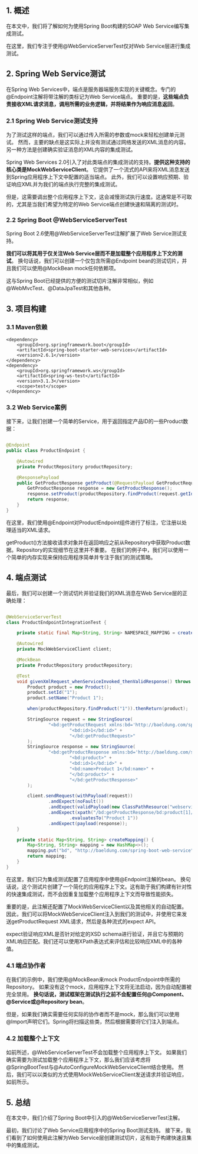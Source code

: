 ## 1. 概述

在本文中，我们将了解如何为使用Spring Boot构建的SOAP Web Service编写集成测试。

在这里，我们专注于使用@WebServiceServerTest仅对Web Service层进行集成测试。

## 2. Spring Web Service测试

在Spring Web Services中，端点是服务器端服务实现的关键概念。专门的@Endpoint注解将带注解的类标记为Web Service端点。
重要的是，**这些端点负责接收XML请求消息，调用所需的业务逻辑，并将结果作为响应消息返回**。

### 2.1 Spring Web Service测试支持

为了测试这样的端点，我们可以通过传入所需的参数或mock来轻松创建单元测试。
然而，主要的缺点是这实际上并没有测试通过网络发送的XML消息的内容。另一种方法是创建确实验证消息的XML内容的集成测试。

Spring Web Services 2.0引入了对此类端点的集成测试的支持。**提供这种支持的核心类是MockWebServiceClient**。
它提供了一个流式的API来将XML消息发送到Spring应用程序上下文中配置的适当端点。
此外，我们可以设置响应预期、验证响应XML并为我们的端点执行完整的集成测试。

但是，这需要调出整个应用程序上下文，这会减慢测试执行速度。这通常是不可取的，尤其是当我们希望为特定的Web
Service端点创建快速和隔离的测试时。

### 2.2 Spring Boot @WebServiceServerTest

Spring Boot 2.6使用@WebServiceServerTest注解扩展了Web Service测试支持。

**我们可以将其用于仅关注Web Service层而不是加载整个应用程序上下文的测试**。
换句话说，我们可以创建一个仅包含所需@Endpoint bean的测试切片，并且我们可以使用@MockBean mock任何依赖项。

这与Spring Boot已经提供的方便的测试切片注解非常相似，例如@WebMvcTest、@DataJpaTest和其他各种。

## 3. 项目构建

### 3.1 Maven依赖

```
<dependency>
    <groupId>org.springframework.boot</groupId>
    <artifactId>spring-boot-starter-web-services</artifactId>
    <version>2.6.1</version>
</dependency>
<dependency>
    <groupId>org.springframework.ws</groupId>
    <artifactId>spring-ws-test</artifactId>
    <version>3.1.3</version>
    <scope>test</scope>
</dependency>
```

### 3.2 Web Service案例

接下来，让我们创建一个简单的Service，用于返回指定产品ID的一些Product数据：

```java

@Endpoint
public class ProductEndpoint {

    @Autowired
    private ProductRepository productRepository;

    @ResponsePayload
    public GetProductResponse getProduct(@RequestPayload GetProductRequest request) {
        GetProductResponse response = new GetProductResponse();
        response.setProduct(productRepository.findProduct(request.getId()));
        return response;
    }
}
```

在这里，我们使用@Endpoint对ProductEndpoint组件进行了标注，它注册以处理适当的XML请求。

getProduct()方法接收请求对象并在返回响应之前从Repository中获取Product数据。Repository的实现细节在这里并不重要。
在我们的例子中，我们可以使用一个简单的内存实现来保持应用程序简单并专注于我们的测试策略。

## 4. 端点测试

最后，我们可以创建一个测试切片并验证我们的XML消息在Web Service层的正确处理：

```java

@WebServiceServerTest
class ProductEndpointIntegrationTest {

    private static final Map<String, String> NAMESPACE_MAPPING = createMapping();

    @Autowired
    private MockWebServiceClient client;

    @MockBean
    private ProductRepository productRepository;

    @Test
    void givenXmlRequest_whenServiceInvoked_thenValidResponse() throws IOException {
        Product product = new Product();
        product.setId("1");
        product.setName("Product 1");

        when(productRepository.findProduct("1")).thenReturn(product);

        StringSource request = new StringSource(
                "<bd:getProductRequest xmlns:bd='http://baeldung.com/spring-boot-web-service'>" +
                        "<bd:id>1</bd:id>" +
                        "</bd:getProductRequest>"
        );
        StringSource response = new StringSource(
                "<bd:getProductResponse xmlns:bd='http://baeldung.com/spring-boot-web-service'>" +
                        "<bd:product>" +
                        "<bd:id>1</bd:id>" +
                        "<bd:name>Product 1</bd:name>" +
                        "</bd:product>" +
                        "</bd:getProductResponse>"
        );

        client.sendRequest(withPayload(request))
                .andExpect(noFault())
                .andExpect(validPayload(new ClassPathResource("webservice/products.xsd")))
                .andExpect(xpath("/bd:getProductResponse/bd:product[1]/bd:name", NAMESPACE_MAPPING)
                        .evaluatesTo("Product 1"))
                .andExpect(payload(response));
    }

    private static Map<String, String> createMapping() {
        Map<String, String> mapping = new HashMap<>();
        mapping.put("bd", "http://baeldung.com/spring-boot-web-service");
        return mapping;
    }
}
```

在这里，我们只为集成测试配置了应用程序中使用@Endpoint注解的bean。
换句话说，这个测试片创建了一个简化的应用程序上下文。这有助于我们构建有针对性的快速集成测试，而不会因重复加载整个应用程序上下文而导致性能损失。

重要的是，此注解还配置了MockWebServiceClient以及其他相关的自动配置。
因此，我们可以将MockWebServiceClient注入到我们的测试中，并使用它来发送getProductRequest XML请求，然后是各种流式的expect
API。

expect验证响应XML是否针对给定的XSD schema进行验证，并且它与预期的XML响应匹配。我们还可以使用XPath表达式来评估和比较响应XML中的各种值。

### 4.1 端点协作者

在我们的示例中，我们使用@MockBean来mock ProductEndpoint中所需的Repository。
如果没有这个mock，应用程序上下文将无法启动，因为自动配置被完全禁用。
**换句话说，测试框架在测试执行之前不会配置任何@Component、@Service或@Repository bean**。

但是，如果我们确实需要任何实际的协作者而不是mock，那么我们可以使用@Import声明它们。Spring将扫描这些类，然后根据需要将它们注入到端点。

### 4.2 加载整个上下文

如前所述，@WebServiceServerTest不会加载整个应用程序上下文。
如果我们确实需要为测试加载整个应用程序上下文，那么我们应该考虑将@SpringBootTest与@AutoConfigureMockWebServiceClient结合使用。
然后，我们可以以类似的方式使用MockWebServiceClient发送请求并验证响应，如前所示。

## 5. 总结

在本文中，我们介绍了Spring Boot中引入的@WebServiceServerTest注解。

最初，我们讨论了Web Service应用程序中的Spring Boot测试支持。
接下来，我们看到了如何使用此注解为Web Service层创建测试切片，这有助于构建快速且集中的集成测试。
